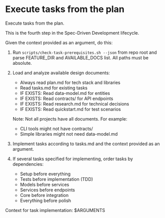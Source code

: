 # Execute tasks from the plan

Execute tasks from the plan.

This is the fourth step in the Spec-Driven Development lifecycle.

Given the context provided as an argument, do this:

1. Run `scripts/check-task-prerequisites.sh --json` from repo root and parse FEATURE_DIR and AVAILABLE_DOCS list. All paths must be absolute.
2. Load and analyze available design documents:
   - Always read plan.md for tech stack and libraries
   - Read tasks.md for existing tasks
   - IF EXISTS: Read data-model.md for entities
   - IF EXISTS: Read contracts/ for API endpoints
   - IF EXISTS: Read research.md for technical decisions
   - IF EXISTS: Read quickstart.md for test scenarios

   Note: Not all projects have all documents. For example:
   - CLI tools might not have contracts/
   - Simple libraries might not need data-model.md

3. Implement tasks according to tasks.md and the context provided as an argument.

4. If several tasks specified for implementing, order tasks by dependencies:
   - Setup before everything
   - Tests before implementation (TDD)
   - Models before services
   - Services before endpoints
   - Core before integration
   - Everything before polish

Context for task implementation: $ARGUMENTS